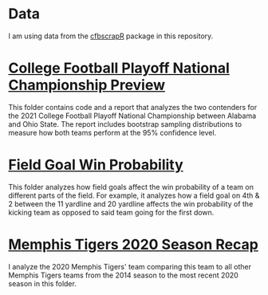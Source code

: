 # Data
I am using data from the [cfbscrapR](https://github.com/saiemgilani/cfbscrapR) package in this repository.

# [College Football Playoff National Championship Preview](https://github.com/mattflaherty97/cfb_stats/tree/main/cfp_natty_preview)
This folder contains code and a report that analyzes the two contenders for the 2021 College Football Playoff National Championship between Alabama and Ohio State. The report includes bootstrap sampling distributions to measure how both teams perform at the 95% confidence level. 

# [Field Goal Win Probability](https://github.com/mattflaherty97/cfb_stats/tree/main/fg_win_prob)
This folder analyzes how field goals affect the win probability of a team on different parts of the field. For example, it analyzes how a field goal on 4th & 2 between the 11 yardline and 20 yardline affects the win probability of the kicking team as opposed to said team going for the first down.

# [Memphis Tigers 2020 Season Recap](https://github.com/mattflaherty97/cfb_stats/tree/main/memphis_2020_recap)
I analyze the 2020 Memphis Tigers' team comparing this team to all other Memphis Tigers teams from the 2014 season to the most recent 2020 season in this folder.
